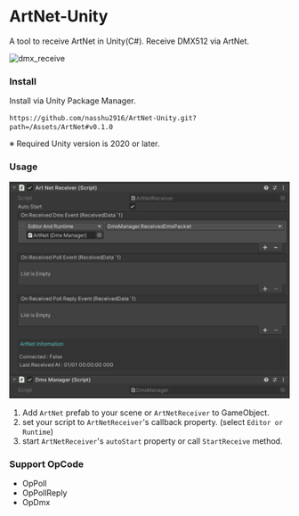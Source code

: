 # ArtNet-Unity
A tool to receive ArtNet in Unity(C#).
Receive DMX512 via ArtNet.

![dmx_receive](Docs/dmx_receive.gif)

### Install
Install via Unity Package Manager.
```
https://github.com/nasshu2916/ArtNet-Unity.git?path=/Assets/ArtNet#v0.1.0
```

※ Required Unity version is 2020 or later.

### Usage
![artnet_receiver](Docs/artnet_receiver.png)

1. Add `ArtNet` prefab to your scene or `ArtNetReceiver` to GameObject.
2. set your script to `ArtNetReceiver`'s callback property. (select `Editor or Runtime`)
3. start `ArtNetReceiver`'s `autoStart` property or call `StartReceive` method.

### Support OpCode
- OpPoll
- OpPollReply
- OpDmx
